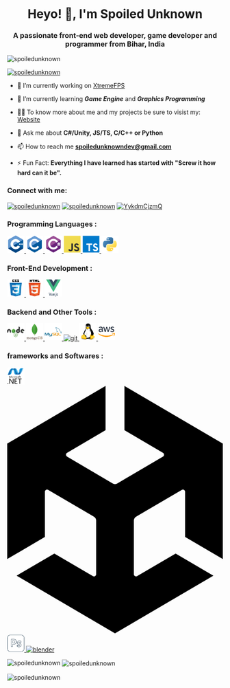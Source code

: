 <h1 align="center">Heyo! 👋, I'm Spoiled Unknown</h1>
<h3 align="center">A passionate front-end web developer, game developer and programmer from Bihar, India</h3>

<p align="left"> <img src="https://komarev.com/ghpvc/?username=spoiledunknown&label=Profile%20views&color=0e75b6&style=flat" alt="spoiledunknown" /> </p>

<p align="left"> <a href="https://github.com/ryo-ma/github-profile-trophy"><img src="https://github-profile-trophy.vercel.app/?username=spoiledunknown" alt="spoiledunknown" /></a> </p>

- 🔭 I’m currently working on [XtremeFPS](https://assetstore.unity.com/packages/tools/game-toolkits/xtremefps-first-person-controller-282203)

- 🌱 I’m currently learning **_Game Engine_** and **_Graphics Programming_**

- 👨‍💻 To know more about me and my projects be sure to visist my: [Website](https://spoiledunknown.github.io/)

- 💬 Ask me about **C#/Unity, JS/TS, C/C++ or Python**

- 📫 How to reach me **spoiledunknowndev@gmail.com**

- ⚡ Fun Fact: **Everything I have learned has started with "Screw it how hard can it be".**

<h3 align="left">Connect with me:</h3>
<p align="left">
<a href="https://instagram.com/spoiledunknown" target="blank"><img align="center" src="https://raw.githubusercontent.com/rahuldkjain/github-profile-readme-generator/master/src/images/icons/Social/instagram.svg" alt="spoiledunknown" height="30" width="40" /></a>
<a href="https://www.youtube.com/c/spoiledunknown" target="blank"><img align="center" src="https://raw.githubusercontent.com/rahuldkjain/github-profile-readme-generator/master/src/images/icons/Social/youtube.svg" alt="spoiledunknown" height="30" width="40" /></a>
<a href="https://discord.gg/YykdmCjzmQ" target="blank"><img align="center" src="https://raw.githubusercontent.com/rahuldkjain/github-profile-readme-generator/master/src/images/icons/Social/discord.svg" alt="YykdmCjzmQ" height="30" width="40" /></a>
</p>

<h3 align="left">Programming Languages :</h3>
<p align="left">
   <a href="https://www.w3schools.com/cpp/" target="_blank" rel="noreferrer"> <img src="https://raw.githubusercontent.com/devicons/devicon/master/icons/cplusplus/cplusplus-original.svg" alt="cplusplus" width="40" height="40"/> </a>
  <a href="https://www.cprogramming.com/" target="_blank" rel="noreferrer"> <img src="https://raw.githubusercontent.com/devicons/devicon/master/icons/c/c-original.svg" alt="c" width="40" height="40"/> </a>
    <a href="https://www.w3schools.com/cs/" target="_blank" rel="noreferrer"> <img src="https://raw.githubusercontent.com/devicons/devicon/master/icons/csharp/csharp-original.svg" alt="csharp" width="40" height="40"/> </a> 
    <a href="https://developer.mozilla.org/en-US/docs/Web/JavaScript" target="_blank" rel="noreferrer"> <img src="https://raw.githubusercontent.com/devicons/devicon/master/icons/javascript/javascript-original.svg" alt="javascript" width="40" height="40"/> </a> 
    <a href="https://www.typescriptlang.org/" target="_blank" rel="noreferrer"> <img src="https://raw.githubusercontent.com/devicons/devicon/master/icons/typescript/typescript-original.svg" alt="typescript" width="40" height="40"/> </a> 
    <a href="https://www.python.org" target="_blank" rel="noreferrer"> <img src="https://raw.githubusercontent.com/devicons/devicon/master/icons/python/python-original.svg" alt="python" width="40" height="40"/> </a> 
</p>

<h3 align="left">Front-End Development :</h3>
<p align="left">
    <a href="https://www.w3schools.com/css/" target="_blank" rel="noreferrer"> <img src="https://raw.githubusercontent.com/devicons/devicon/master/icons/css3/css3-original-wordmark.svg" alt="css3" width="40" height="40"/> </a>
     <a href="https://www.w3.org/html/" target="_blank" rel="noreferrer"> <img src="https://raw.githubusercontent.com/devicons/devicon/master/icons/html5/html5-original-wordmark.svg" alt="html5" width="40" height="40"/> </a> 
     <a href="https://vuejs.org/" target="_blank" rel="noreferrer"> <img src="https://raw.githubusercontent.com/devicons/devicon/master/icons/vuejs/vuejs-original-wordmark.svg" alt="vuejs" width="40" height="40"/> </a> 
</p>

<h3 align="left">Backend and Other Tools :</h3>
<p align="left">
    <a href="https://nodejs.org" target="_blank" rel="noreferrer"> <img src="https://raw.githubusercontent.com/devicons/devicon/master/icons/nodejs/nodejs-original-wordmark.svg" alt="nodejs" width="40" height="40"/> </a> 
    <a href="https://www.mongodb.com/" target="_blank" rel="noreferrer"> <img src="https://raw.githubusercontent.com/devicons/devicon/master/icons/mongodb/mongodb-original-wordmark.svg" alt="mongodb" width="40" height="40"/> </a> 
      <a href="https://www.mysql.com/" target="_blank" rel="noreferrer"> <img src="https://raw.githubusercontent.com/devicons/devicon/master/icons/mysql/mysql-original-wordmark.svg" alt="mysql" width="40" height="40"/> </a> 
           <a href="https://git-scm.com/" target="_blank" rel="noreferrer"> <img src="https://www.vectorlogo.zone/logos/git-scm/git-scm-icon.svg" alt="git" width="40" height="40"/> </a> 
    <a href="https://www.linux.org/" target="_blank" rel="noreferrer"> <img src="https://raw.githubusercontent.com/devicons/devicon/master/icons/linux/linux-original.svg" alt="linux" width="40" height="40"/> </a> 
    <a href="https://aws.amazon.com" target="_blank" rel="noreferrer"> <img src="https://raw.githubusercontent.com/devicons/devicon/master/icons/amazonwebservices/amazonwebservices-original-wordmark.svg" alt="aws" width="40" height="40"/> </a>
</p>

<h3 align="left">frameworks and Softwares :</h3>
<p align="left">
     <a href="https://dotnet.microsoft.com/" target="_blank" rel="noreferrer"> <img src="https://raw.githubusercontent.com/devicons/devicon/master/icons/dot-net/dot-net-original-wordmark.svg" alt="dotnet" width="40" height="40"/> </a> 
    <a href="https://unity.com/" target="_blank" rel="noreferrer"> <svg xmlns="http://www.w3.org/2000/svg" viewBox="0 0 448 512"><!--!Font Awesome Free 6.6.0 by @fontawesome - https://fontawesome.com License - https://fontawesome.com/license/free Copyright 2024 Fonticons, Inc.--><path d="M243.6 91.6L323.7 138.4C326.6 140 326.7 144.6 323.7 146.2L228.5 201.9C225.6 203.6 222.2 203.4 219.5 201.9L124.4 146.2C121.4 144.6 121.4 140 124.4 138.4L204.4 91.6V0L0 119.4V358.3L78.4 312.5V218.9C78.3 215.6 82.2 213.2 85.1 215L180.3 270.6C183.2 272.3 184.8 275.3 184.8 278.5V389.7C184.8 393 181 395.4 178.1 393.6L98 346.8L19.6 392.6L224 512L428.4 392.6L350 346.8L269.9 393.6C267.1 395.3 263.1 393.1 263.2 389.7V278.5C263.2 275.1 265.1 272.2 267.7 270.6L362.9 215C365.7 213.2 369.7 215.5 369.6 218.9V312.5L448 358.3V119.4L243.6 0V91.6z"/></svg> </a>
    <a href="https://www.photoshop.com/en" target="_blank" rel="noreferrer"> <img src="https://raw.githubusercontent.com/devicons/devicon/master/icons/photoshop/photoshop-line.svg" alt="photoshop" width="40" height="40"/> </a> 
 <a href="https://www.blender.org/" target="_blank" rel="noreferrer"> <img src="https://download.blender.org/branding/community/blender_community_badge_white.svg" alt="blender" width="40" height="40"/> </a>
</p>





<p><img align="left" src="https://github-readme-stats.vercel.app/api/top-langs?username=spoiledunknown&show_icons=true&locale=en&layout=compact" alt="spoiledunknown" /></p>

<p>&nbsp;<img align="center" src="https://github-readme-stats.vercel.app/api?username=spoiledunknown&show_icons=true&locale=en" alt="spoiledunknown" /></p>

<p><img align="center" src="https://github-readme-streak-stats.herokuapp.com/?user=spoiledunknown&" alt="spoiledunknown" /></p>
